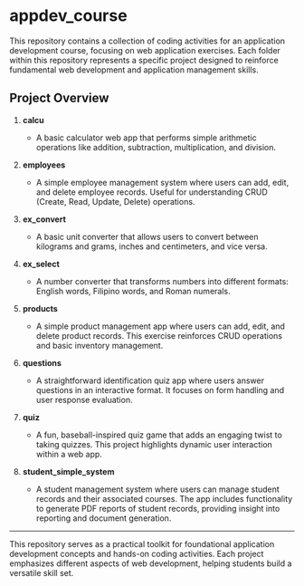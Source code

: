 # appdev_course

This repository contains a collection of coding activities for an application development course, focusing on web application exercises. Each folder within this repository represents a specific project designed to reinforce fundamental web development and application management skills.

## Project Overview

1. **calcu**
   - A basic calculator web app that performs simple arithmetic operations like addition, subtraction, multiplication, and division.
   
2. **employees**
   - A simple employee management system where users can add, edit, and delete employee records. Useful for understanding CRUD (Create, Read, Update, Delete) operations.

3. **ex_convert**
   - A basic unit converter that allows users to convert between kilograms and grams, inches and centimeters, and vice versa.

4. **ex_select**
   - A number converter that transforms numbers into different formats: English words, Filipino words, and Roman numerals.

5. **products**
   - A simple product management app where users can add, edit, and delete product records. This exercise reinforces CRUD operations and basic inventory management.

6. **questions**
   - A straightforward identification quiz app where users answer questions in an interactive format. It focuses on form handling and user response evaluation.

7. **quiz**
   - A fun, baseball-inspired quiz game that adds an engaging twist to taking quizzes. This project highlights dynamic user interaction within a web app.

8. **student_simple_system**
   - A student management system where users can manage student records and their associated courses. The app includes functionality to generate PDF reports of student records, providing insight into reporting and document generation.


---

This repository serves as a practical toolkit for foundational application development concepts and hands-on coding activities. Each project emphasizes different aspects of web development, helping students build a versatile skill set.

